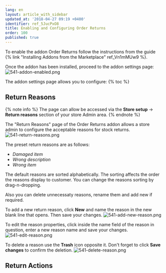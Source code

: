 ```yaml
---
lang: en
layout: article_with_sidebar
updated_at: '2018-04-27 09:19 +0400'
identifier: ref_5JucPxO8
title: Enabling and Configuring Order Returns
order: 100
published: true
---
```


To enable the addon Order Returns follow the instructions from the guide {% link "Installing Addons from the Marketplace" ref_Vn1mMUw9 %}.

Once the addon has been installed, proceed to the addon settings page:
![541-addon-enabled.png]({{site.baseurl}}/attachments/ref_5JucPxO8/541-addon-enabled.png)

The addon settings page allows you to configure:
{% toc %}

## Return Reasons

{% note info %}
The page can allow be accessed via the **Store setup** -> **Return reasons** section of your store Admin area.
{% endnote %}

The "Return Reasons" page of the Order Returns addon allows a store admin to configure the acceptable reasons for stock returns.
![541-return-reasons.png]({{site.baseurl}}/attachments/ref_5JucPxO8/541-return-reasons.png)

The preset return reasons are as follows:
* _Damaged item_
* _Wrong description_
* _Wrong item_

The default reasons are sorted alphabetically. The sorting affects the order the reasons display to customer. You can change the reasons sorting by drag-n-dropping.

Also you can delete unnecessaty reasons, rename them and add new if required.

To add a new return reason, click **New** and name the reason in the new blank line that opens. Then save your changes.
![541-add-new-reason.png]({{site.baseurl}}/attachments/ref_5JucPxO8/541-add-new-reason.png)

To edit the reason properties, click inside the name field of the reason in question, enter a new reason name and save your changes.
![541-edit-reason.png]({{site.baseurl}}/attachments/ref_5JucPxO8/541-edit-reason.png)

To delete a reason use the **Trash** icon opposite it. Don't forget to click **Save changes** to confirm the deletion.
![541-delete-reason.png]({{site.baseurl}}/attachments/ref_5JucPxO8/541-delete-reason.png)


## Return Actions
